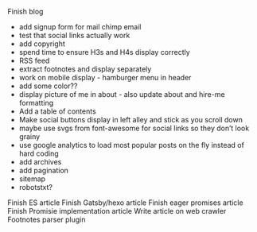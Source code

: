 Finish blog

- add signup form for mail chimp email
- test that social links actually work
- add copyright
- spend time to ensure H3s and H4s display correctly
- RSS feed
- extract footnotes and display separately
- work on mobile display - hamburger menu in header
- add some color??
- display picture of me in about - also update about and hire-me formatting
- Add a table of contents
- Make social buttons display in left alley and stick as you scroll down
- maybe use svgs from font-awesome for social links so they don’t look grainy
- use google analytics to load most popular posts on the fly instead of hard coding
- add archives
- add pagination
- sitemap
- robotstxt?

Finish ES article
Finish Gatsby/hexo article
Finish eager promises article
Finish Promisie implementation article
Write article on web crawler
Footnotes parser plugin
